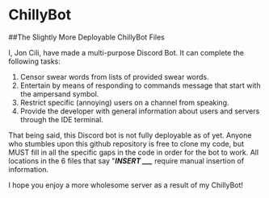 # ChillyBot
##The Slightly More Deployable ChillyBot Files

I, Jon Cili, have made a multi-purpose Discord Bot. It can complete the following tasks:
1. Censor swear words from lists of provided swear words.
2. Entertain by means of responding to commands message that start with the ampersand symbol.
3. Restrict specific (annoying) users on a channel from speaking.
4. Provide the developer with general information about users and servers through the IDE terminal.

That being said, this Discord bot is not fully deployable as of yet. Anyone who stumbles upon this github repository is free to clone my code, but MUST fill in all the specific gaps in the code in order for the bot to work. All locations in the 6 files that say "***INSERT ___*** require manual insertion of information.

I hope you enjoy a more wholesome server as a result of my ChillyBot!
